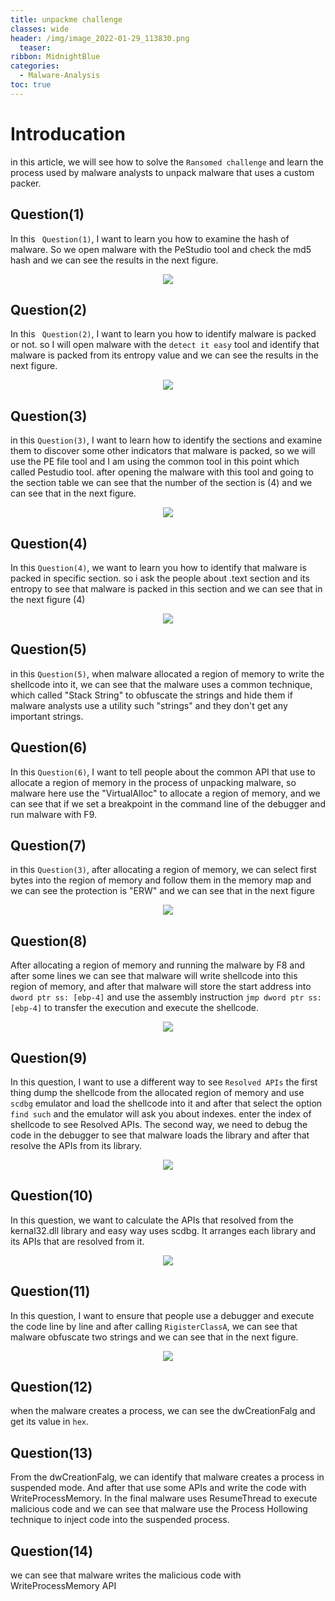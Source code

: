 ```yaml
---
title: unpackme challenge
classes: wide
header: /img/image_2022-01-29_113830.png
  teaser:
ribbon: MidnightBlue
categories:
  - Malware-Analysis
toc: true
---
```

# Introducation
in this article, we will see how to solve the ```Ransomed challenge``` and learn the process used by malware analysts to unpack malware that uses a custom packer. 
## Question(1)
In this ``` Question(1)```, I want to learn you how to examine the hash of malware. So we open malware with the PeStudio tool and check the md5 hash and we can see the results in the next figure.
<p align="center">
<img src="https://user-images.githubusercontent.com/74544712/147362245-c8a1cb57-8928-40d2-a80c-9ba1b23eaacf.PNG">
</p>


## Question(2)
In this ``` Question(2)```, I want to learn you how to identify malware is packed or not. so I will open malware with the ```detect it easy``` tool and identify that malware is packed from its entropy value and we can see the results in the next figure.
<p align="center">
<img src="https://user-images.githubusercontent.com/74544712/147362287-88c43498-9847-4a44-ab4b-74f94a906f05.PNG">
</p>

## Question(3)
in this ``` Question(3) ```, I want to learn how to identify the sections and examine them to discover some other indicators that malware is packed, so we will use the PE file tool and I am using the common tool in this point which called Pestudio tool. after opening the malware with this tool and going to the section table we can see that the number of the section is (4) and we can see that in the next figure.
<p align="center">
<img src="https://user-images.githubusercontent.com/74544712/148217363-8e5028a6-09df-4193-85ce-b1673bab316f.PNG">
</p>


## Question(4)
In this ``` Question(4) ```, we want to learn you how to identify that malware is packed in specific section. so i ask the people about .text section and its entropy to see that malware is packed in this section and we can see that in the next figure (4)
<p align="center">
<img src="https://user-images.githubusercontent.com/74544712/148217490-45fc9e7f-05df-45fc-a2a4-f38e7e58c596.PNG">
</p>


## Question(5)
in this ``` Question(5) ```, when malware allocated a region of memory to write the shellcode into it, we can see that the malware uses a common technique, which called "Stack String" to obfuscate the strings and hide them if malware analysts use a utility such "strings" and they don't get any important strings.


## Question(6)
In this ``` Question(6) ```, I want to tell people about the common API that use to allocate a region of memory in the process of unpacking malware, so malware here use the "VirtualAlloc" to allocate a region of memory, and we can see that if we set a breakpoint in the command line of the debugger and run malware with F9.


## Question(7)
in this ``` Question(3) ```, after allocating a region of memory, we can select first bytes into the region of memory and follow them in the memory map and we can see the protection is "ERW" and we can see that in the next figure
<p align="center">
<img src="https://user-images.githubusercontent.com/74544712/148217828-f8d3f0fb-9915-423a-8a34-5f67f02b31da.PNG">
</p>


## Question(8)
After allocating a region of memory and running the malware by F8 and after some lines we can see that malware will write shellcode into this region of memory, and after that malware will store the start address into ``` dword ptr ss: [ebp-4] ``` and use the assembly instruction ``` jmp dword ptr ss: [ebp-4] ``` to transfer the execution and execute the shellcode.
<p align="center">
<img src="https://user-images.githubusercontent.com/74544712/148218225-42547cb0-b3ae-4fee-b64a-cf560bda0142.PNG">
</p>

## Question(9)
In this question, I want to use a different way to see ``` Resolved APIs ``` the first thing dump the shellcode from the allocated region of memory and use ``` scdbg ``` emulator and load the shellcode into it and after that select the option ``` find such ``` and the emulator will ask you about indexes. enter the index of shellcode to see Resolved APIs.
The second way, we need to debug the code in the debugger to see that malware loads the library and after that resolve the APIs from its library.
<p align="center">
<img src="https://user-images.githubusercontent.com/74544712/148224569-c0eb63f1-9205-41ee-bc73-09f290316ac9.PNG">
</p>

## Question(10)
In this question, we want to calculate the APIs that resolved from the kernal32.dll library and easy way uses scdbg. It arranges each library and its APIs that are resolved from it.
<p align="center">
<img src="https://user-images.githubusercontent.com/74544712/148225025-39adcfdf-75b8-4fc1-b2fd-ac65ee39602d.PNG">
</p>

## Question(11)
In this question, I want to ensure that people use a debugger and execute the code line by line and after calling ``` RigisterClassA ```, we can see that malware obfuscate two strings and we can see that in the next figure.
<p align="center">
<img src="https://user-images.githubusercontent.com/74544712/148228418-04c3d4fa-ee88-4bf2-b96d-bb36c30bbd17.PNG">
</p>

## Question(12)
when the malware creates a process, we can see the dwCreationFalg and get its value in ``` hex ```.

## Question(13)
From the dwCreationFalg, we can identify that malware creates a process in suspended mode. And after that use some APIs and write the code with WriteProcessMemory. In the final malware uses ResumeThread to execute malicious code and we can see that malware use the Process Hollowing technique to inject code into the suspended process.

## Question(14)
we can see that malware writes the malicious code with WriteProcessMemory API
